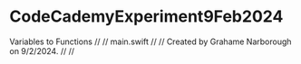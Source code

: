 # CodeCademyExperiment9Feb2024
Variables to Functions
//
//  main.swift
//
//  Created by Grahame Narborough on 9/2/2024.
//
//
